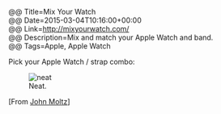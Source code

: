 @@ Title=Mix Your Watch  
@@ Date=2015-03-04T10:16:00+00:00   
@@ Link=http://mixyourwatch.com/  
@@ Description=Mix and match your Apple Watch and band.  
@@ Tags=Apple, Apple Watch  

Pick your Apple Watch / strap combo:

<figure>
	<img src="http://d.pr/i/1dPkU+" alt="neat" />
	<figcaption>Neat.</figcaption>
</figure>

[From [John Moltz][verynicewebsite]]

[verynicewebsite]: http://verynicewebsite.net/2015/03/mixyourwatch/